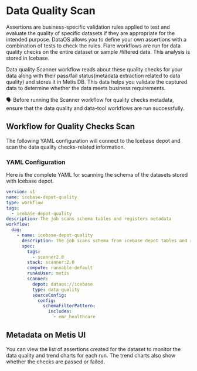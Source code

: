 # Data Quality Scan

Assertions are business-specific validation rules applied to test and evaluate the quality of specific datasets if they are appropriate for the intended purpose. DataOS allows you to define your own assertions with a combination of tests to check the rules. Flare workflows are run for data quality checks on the entire dataset or sample /filtered data. This analysis is stored in Icebase.

Data quality Scanner workflow reads about these quality checks for your data along with their pass/fail status(metadata extraction related to data quality) and stores it in Metis DB. This data helps you validate the captured data to determine whether the data meets business requirements.

<aside>
🗣️ Before running the Scanner workflow for quality checks metadata, ensure that the data quality and data-tool workflows are run successfully.

</aside>

## Workflow for Quality Checks Scan

The following YAML configuration will connect to the Icebase depot and scan the data quality checks-related information.

### YAML Configuration

Here is the complete YAML for scanning the schema of the datasets stored with Icebase depot. 

```yaml
version: v1
name: icebase-depot-quality
type: workflow
tags:
  - icebase-depot-quality
description: The job scans schema tables and registers metadata
workflow:
  dag:
    - name: icebase-depot-quality
      description: The job scans schema from icebase depot tables and registers metadata to metis2
      spec:
        tags:
          - scanner2.0
        stack: scanner:2.0
        compute: runnable-default
        runAsUser: metis
        scanner:
          depot: dataos://icebase
          type: data-quality
          sourceConfig:
            config:
              schemaFilterPattern:
                includes:
                  - emr_healthcare
```

## Metadata on Metis UI

You can view the list of assertions created for the dataset to monitor the data quality and trend charts for each run. The trend charts also show whether the checks are passed or failed.